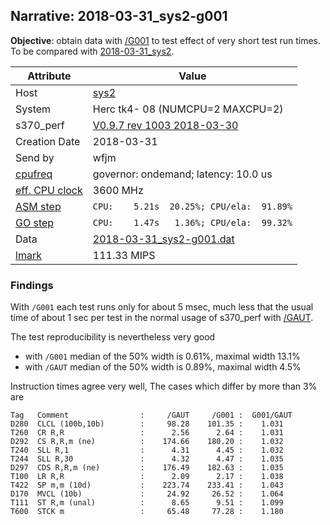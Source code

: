 ## Narrative: 2018-03-31_sys2-g001

**Objective**: obtain data with
[/G001](../doc/s370_perf.md.html#user-content-par-gnnn) to test effect of
very short test run times.
To be compared with [2018-03-31_sys2](2018-03-31_sys2.md).

| Attribute | Value |
| --------- | ----- |
| Host   | [sys2](hostinfo_sys2.md) |
| System | Herc tk4- 08 (NUMCPU=2 MAXCPU=2) |
| s370_perf | [V0.9.7  rev  1003  2018-03-30](https://github.com/wfjm/s370-perf/blob/2685ff0/codes/s370_perf.asm) |
| Creation Date | 2018-03-31 |
| Send by | wfjm |
| [cpufreq](README_narr.md#user-content-cpufreq) | governor: ondemand; latency: 10.0 us |
| [eff. CPU clock](README_narr.md#user-content-effclk) | 3600 MHz |
| [ASM step](README_narr.md#user-content-asm) | `CPU:    5.21s  20.25%; CPU/ela:  91.89%` |
| [GO step](README_narr.md#user-content-go)   | `CPU:    1.47s   1.36%; CPU/ela:  99.32%` |
| Data | [2018-03-31_sys2-g001.dat](../data/2018-03-31_sys2-g001.dat) |
| [lmark](README_narr.md#user-content-lmark) | 111.33 MIPS |

### Findings <a name="find"></a>
With `/G001` each test runs only for about 5 msec, much less that the usual time
of about 1 sec per test in the normal usage of s370_perf with
[/GAUT](../doc/s370_perf.md.html#user-content-par-gaut).

The test reproducibility is nevertheless very good
- with `/G001` median of the 50% width is 0.61%, maximal width 13.1%
- with `/GAUT` median of the 50% width is 0.89%, maximal width 4.5%

Instruction times agree very well, The cases which differ by more than 3% are
```
Tag   Comment                :     /GAUT     /G001 :  G001/GAUT
D280  CLCL (100b,10b)        :     98.28    101.35 :    1.031
T260  CR R,R                 :      2.56      2.64 :    1.031
D292  CS R,R,m (ne)          :    174.66    180.20 :    1.032
T240  SLL R,1                :      4.31      4.45 :    1.032
T244  SLL R,30               :      4.32      4.47 :    1.035
D297  CDS R,R,m (ne)         :    176.49    182.63 :    1.035
T100  LR R,R                 :      2.09      2.17 :    1.038
T422  SP m,m (10d)           :    223.74    233.41 :    1.043
D170  MVCL (10b)             :     24.92     26.52 :    1.064
T111  ST R,m (unal)          :      8.65      9.51 :    1.099
T600  STCK m                 :     65.48     77.28 :    1.180
```